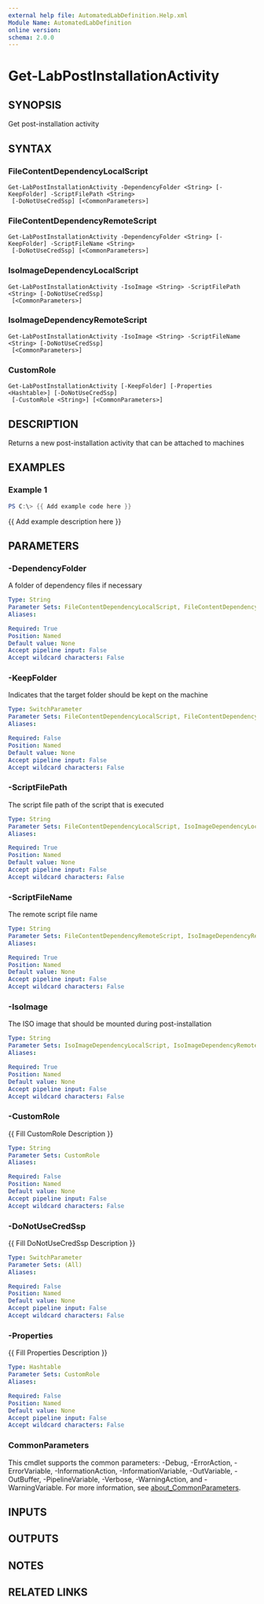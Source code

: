 ```yaml
---
external help file: AutomatedLabDefinition.Help.xml
Module Name: AutomatedLabDefinition
online version:
schema: 2.0.0
---
```


# Get-LabPostInstallationActivity

## SYNOPSIS
Get post-installation activity

## SYNTAX

### FileContentDependencyLocalScript
```
Get-LabPostInstallationActivity -DependencyFolder <String> [-KeepFolder] -ScriptFilePath <String>
 [-DoNotUseCredSsp] [<CommonParameters>]
```

### FileContentDependencyRemoteScript
```
Get-LabPostInstallationActivity -DependencyFolder <String> [-KeepFolder] -ScriptFileName <String>
 [-DoNotUseCredSsp] [<CommonParameters>]
```

### IsoImageDependencyLocalScript
```
Get-LabPostInstallationActivity -IsoImage <String> -ScriptFilePath <String> [-DoNotUseCredSsp]
 [<CommonParameters>]
```

### IsoImageDependencyRemoteScript
```
Get-LabPostInstallationActivity -IsoImage <String> -ScriptFileName <String> [-DoNotUseCredSsp]
 [<CommonParameters>]
```

### CustomRole
```
Get-LabPostInstallationActivity [-KeepFolder] [-Properties <Hashtable>] [-DoNotUseCredSsp]
 [-CustomRole <String>] [<CommonParameters>]
```

## DESCRIPTION
Returns a new post-installation activity that can be attached to machines

## EXAMPLES

### Example 1
```powershell
PS C:\> {{ Add example code here }}
```

{{ Add example description here }}

## PARAMETERS

### -DependencyFolder
A folder of dependency files if necessary

```yaml
Type: String
Parameter Sets: FileContentDependencyLocalScript, FileContentDependencyRemoteScript
Aliases:

Required: True
Position: Named
Default value: None
Accept pipeline input: False
Accept wildcard characters: False
```

### -KeepFolder
Indicates that the target folder should be kept on the machine

```yaml
Type: SwitchParameter
Parameter Sets: FileContentDependencyLocalScript, FileContentDependencyRemoteScript, CustomRole
Aliases:

Required: False
Position: Named
Default value: None
Accept pipeline input: False
Accept wildcard characters: False
```

### -ScriptFilePath
The script file path of the script that is executed

```yaml
Type: String
Parameter Sets: FileContentDependencyLocalScript, IsoImageDependencyLocalScript
Aliases:

Required: True
Position: Named
Default value: None
Accept pipeline input: False
Accept wildcard characters: False
```

### -ScriptFileName
The remote script file name

```yaml
Type: String
Parameter Sets: FileContentDependencyRemoteScript, IsoImageDependencyRemoteScript
Aliases:

Required: True
Position: Named
Default value: None
Accept pipeline input: False
Accept wildcard characters: False
```

### -IsoImage
The ISO image that should be mounted during post-installation

```yaml
Type: String
Parameter Sets: IsoImageDependencyLocalScript, IsoImageDependencyRemoteScript
Aliases:

Required: True
Position: Named
Default value: None
Accept pipeline input: False
Accept wildcard characters: False
```

### -CustomRole
{{ Fill CustomRole Description }}

```yaml
Type: String
Parameter Sets: CustomRole
Aliases:

Required: False
Position: Named
Default value: None
Accept pipeline input: False
Accept wildcard characters: False
```

### -DoNotUseCredSsp
{{ Fill DoNotUseCredSsp Description }}

```yaml
Type: SwitchParameter
Parameter Sets: (All)
Aliases:

Required: False
Position: Named
Default value: None
Accept pipeline input: False
Accept wildcard characters: False
```

### -Properties
{{ Fill Properties Description }}

```yaml
Type: Hashtable
Parameter Sets: CustomRole
Aliases:

Required: False
Position: Named
Default value: None
Accept pipeline input: False
Accept wildcard characters: False
```

### CommonParameters
This cmdlet supports the common parameters: -Debug, -ErrorAction, -ErrorVariable, -InformationAction, -InformationVariable, -OutVariable, -OutBuffer, -PipelineVariable, -Verbose, -WarningAction, and -WarningVariable. For more information, see [about_CommonParameters](http://go.microsoft.com/fwlink/?LinkID=113216).

## INPUTS

## OUTPUTS

## NOTES

## RELATED LINKS
